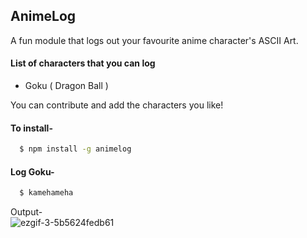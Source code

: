 ## AnimeLog
A fun module that logs out your favourite anime character's ASCII Art.

#### List of characters that you can log
- Goku ( Dragon Ball )

You can contribute and add the characters you like!

#### To install-
```sh
  $ npm install -g animelog
```

#### Log Goku-
```sh
  $ kamehameha
```
Output-  
![ezgif-3-5b5624fedb61](https://user-images.githubusercontent.com/27884543/50243827-3fdf1980-03f4-11e9-8111-4d841c96af28.gif)
